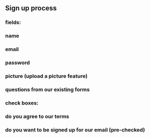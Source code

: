 
## Sign up process

### fields:
### name
### email
### password
### picture (upload a picture feature)
### questions from our existing forms

### check boxes: 
### do you agree to our terms
### do you want to be signed up for our email (pre-checked)
